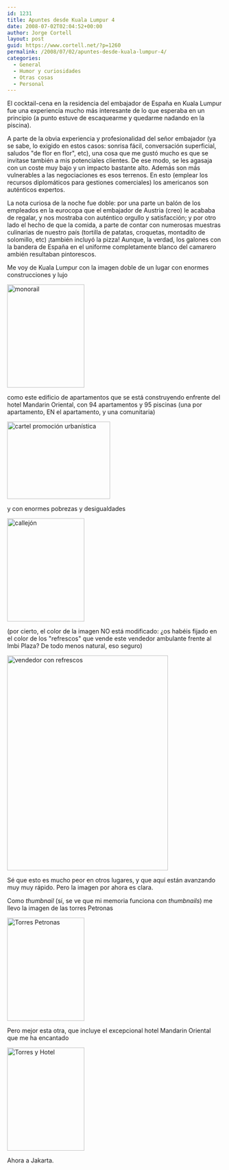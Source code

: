 ```yaml
---
id: 1231
title: Apuntes desde Kuala Lumpur 4
date: 2008-07-02T02:04:52+00:00
author: Jorge Cortell
layout: post
guid: https://www.cortell.net/?p=1260
permalink: /2008/07/02/apuntes-desde-kuala-lumpur-4/
categories:
  - General
  - Humor y curiosidades
  - Otras cosas
  - Personal
---
```

El cocktail-cena en la residencia del embajador de España en Kuala Lumpur fue una experiencia mucho más interesante de lo que esperaba en un principio (a punto estuve de escaquearme y quedarme nadando en la piscina).

A parte de la obvia experiencia y profesionalidad del señor embajador (ya se sabe, lo exigido en estos casos: sonrisa fácil, conversación superficial, saludos "de flor en flor", etc), una cosa que me gustó mucho es que se invitase también a mis potenciales clientes. De ese modo, se les agasaja con un coste muy bajo y un impacto bastante alto. Además son más vulnerables a las negociaciones es esos terrenos. En esto (emplear los recursos diplomáticos para gestiones comerciales) los americanos son auténticos expertos.

La nota curiosa de la noche fue doble: por una parte un balón de los empleados en la eurocopa que el embajador de Austria (creo) le acababa de regalar, y nos mostraba con auténtico orgullo y satisfacción; y por otro lado el hecho de que la comida, a parte de contar con numerosas muestras culinarias de nuestro país (tortilla de patatas, croquetas, montadito de solomillo, etc) ¡también incluyó la pizza! Aunque, la verdad, los galones con la bandera de España en el uniforme completamente blanco del camarero ambién resultaban pintorescos.

Me voy de Kuala Lumpur con la imagen doble de un lugar con enormes construcciones y lujo

<img src="https://farm4.static.flickr.com/3104/2629140915_c850b963b1_m.jpg" alt="monorail" width="180" height="240" />

como este edificio de apartamentos que se está construyendo enfrente del hotel Mandarin Oriental, con 94 apartamentos y 95 piscinas (una por apartamento, EN el apartamento, y una comunitaria)

<img src="https://farm4.static.flickr.com/3257/2629141075_a6ee9fa9dd_m.jpg" alt="cartel promoción urbanística" width="240" height="180" />

y con enormes pobrezas y desigualdades

<img src="https://farm4.static.flickr.com/3135/2629140747_5378cdc781_m.jpg" alt="callejón" width="180" height="240" />

(por cierto, el color de la imagen NO está modificado: ¿os habéis fijado en el color de los "refrescos" que vende este vendedor ambulante frente al Imbi Plaza? De todo menos natural, eso seguro)

<img src="https://farm4.static.flickr.com/3074/2629962438_bec52e58f7.jpg" alt="vendedor con refrescos" width="375" height="500" />

Sé que esto es mucho peor en otros lugares, y que aquí están avanzando muy muy rápido. Pero la imagen por ahora es clara.

Como _thumbnail_ (sí, se ve que mi memoria funciona con _thumbnails_) me llevo la imagen de las torres Petronas

<img src="https://farm4.static.flickr.com/3087/2629141255_8d93d5b12b_m.jpg" alt="Torres Petronas" width="180" height="240" />

Pero mejor esta otra, que incluye el excepcional hotel Mandarin Oriental que me ha encantado

<img src="https://farm4.static.flickr.com/3034/2629141455_f1d7f36a70_m.jpg" alt="Torres y Hotel" width="180" height="240" />

Ahora a Jakarta.